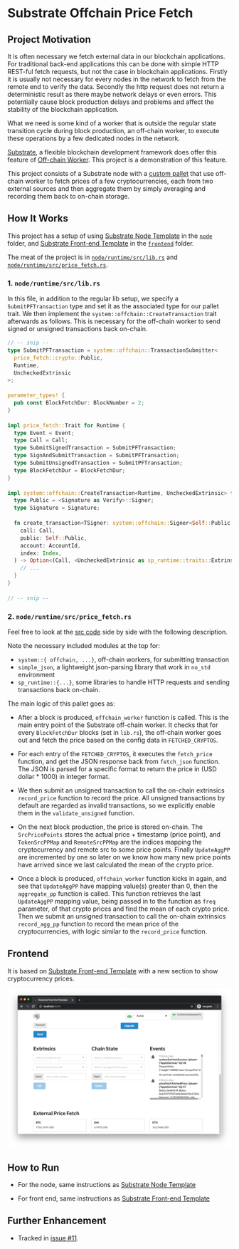 # Substrate Offchain Price Fetch

## Project Motivation

It is often necessary we fetch external data in our blockchain applications. For traditional
back-end applications this can be done with simple HTTP REST-ful fetch requests, but not the case
in blockchain applications. Firstly it is usually not necessary for every nodes in the network to
fetch from the remote end to verify the data. Secondly the http request does not return a
deterministic result as there maybe network delays or even errors. This potentially cause block
production delays and problems and affect the stability of the blockchain application.

What we need is some kind of a worker that is outside the regular state transition cycle during
block production, an off-chain worker, to execute these operations by a few dedicated nodes in the
network.

[Substrate](https://github.com/paritytech/substrate), a flexible blockchain development framework
does offer this feature of
[Off-chain Worker](https://substrate.dev/docs/en/next/conceptual/core/off-chain-workers).
This project is a demonstration of this feature.

This project consists of a Substrate node with a [custom pallet](node/runtime/src/price_fetch.rs)
that use off-chain worker to fetch prices of a few cryptocurrencies, each from two external sources
and then aggregate them by simply averaging and recording them back to on-chain storage.

## How It Works

This project has a setup of using
[Substrate Node Template](https://github.com/substrate-developer-hub/substrate-node-template)
in the [`node`](node) folder, and
[Substrate Front-end Template](https://github.com/substrate-developer-hub/substrate-front-end-template)
in the [`frontend`](frontend) folder.

The meat of the project is in [`node/runtime/src/lib.rs`](node/runtime/src/lib.rs) and
[`node/runtime/src/price_fetch.rs`](node/runtime/src/price_fetch.rs).

### 1. `node/runtime/src/lib.rs`

In this file, in addition to the regular lib setup, we specify a `SubmitPFTransaction` type and set
 it as the associated type for our pallet trait. We then implement the
 `system::offchain::CreateTransaction` trait afterwards as follows. This is necessary for the
 off-chain worker to send signed or unsigned transactions back on-chain.

```rust
// -- snip --
type SubmitPFTransaction = system::offchain::TransactionSubmitter<
  price_fetch::crypto::Public,
  Runtime,
  UncheckedExtrinsic
>;

parameter_types! {
  pub const BlockFetchDur: BlockNumber = 2;
}

impl price_fetch::Trait for Runtime {
  type Event = Event;
  type Call = Call;
  type SubmitSignedTransaction = SubmitPFTransaction;
  type SignAndSubmitTransaction = SubmitPFTransaction;
  type SubmitUnsignedTransaction = SubmitPFTransaction;
  type BlockFetchDur = BlockFetchDur;
}

impl system::offchain::CreateTransaction<Runtime, UncheckedExtrinsic> for Runtime {
  type Public = <Signature as Verify>::Signer;
  type Signature = Signature;

  fn create_transaction<TSigner: system::offchain::Signer<Self::Public, Self::Signature>> (
    call: Call,
    public: Self::Public,
    account: AccountId,
    index: Index,
  ) -> Option<(Call, <UncheckedExtrinsic as sp_runtime::traits::Extrinsic>::SignaturePayload)> {
    // ...
  }
}

// -- snip --
```

### 2. `node/runtime/src/price_fetch.rs`

Feel free to look at the [src code](node/runtime/src/price_fetch.rs) side by side with the
following description.

Note the necessary included modules at the top for:

  - `system::{ offchain, ...}`, off-chain workers, for submitting transaction
  - `simple_json`, a lightweight json-parsing library that work in `no_std` environment
  - `sp_runtime::{...}`, some libraries to handle HTTP requests and sending transactions back on-chain.

The main logic of this pallet goes as:

- After a block is produced, `offchain_worker` function is called. This is the main entry point of
the Substrate off-chain worker. It checks that for every `BlockFetchDur` blocks (set in `lib.rs`),
the off-chain worker goes out and fetch the price based on the config data in `FETCHED_CRYPTOS`.

- For each entry of the `FETCHED_CRYPTOS`, it executes the `fetch_price` function, and get the JSON
response back from `fetch_json` function. The JSON is parsed for a specific format to return the
price in (USD dollar * 1000) in integer format.

- We then submit an unsigned transaction to call the on-chain extrinsics `record_price` function to
record the price. All unsigned transactions by default are regarded as invalid transactions, so we
explicitly enable them in the `validate_unsigned` function.

- On the next block production, the price is stored on-chain. The `SrcPricePoints` stores the
actual price + timestamp (price point), and `TokenSrcPPMap` and `RemoteSrcPPMap` are the indices
mapping the cryptocurrency and remote src to some price points. Finally `UpdateAggPP` are
incremented by one so later on we know how many new price points have arrived since we last
calculated the mean of the crypto price.

- Once a block is produced, `offchain_worker` function kicks in again, and see that `UpdateAggPP`
have mapping value(s) greater than 0, then the `aggregate_pp` function is called. This function
retrieves the last `UpdateAggPP` mapping value, being passed in to the function as `freq` parameter,
of that crypto prices and find the mean of each crypto price. Then we submit an unsigned
transaction to call the on-chain extrinsics `record_agg_pp` function to record the mean price of
the cryptocurrencies, with logic similar to the `record_price` function.

## Frontend

It is based on [Substrate Front-end Template](https://github.com/substrate-developer-hub/substrate-front-end-template) with a new section to show cryptocurrency prices.

![](assets/ss-price-fetch01.png)

## How to Run

- For the node, same instructions as [Substrate Node Template](https://github.com/substrate-developer-hub/substrate-node-template)

- For front end, same instructions as [Substrate Front-end Template](https://github.com/substrate-developer-hub/substrate-front-end-template)

## Further Enhancement

- Tracked in [issue #11](../../issues/11).
